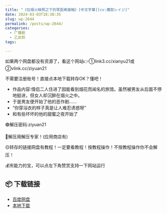 ```yaml
---
title: "《在烟火映照之下的零距离接触》[中文字幕][cv:鷹取レイジ]"
date: 2024-03-03T18:38:35
slug: wp-2644
permalink: /posts/wp-2644/
categories:
  - 广播剧
  - 乙女抓
tags:

---
```


如果两个网盘都没有资源了，看这个网站👉①link3.cc/xianyu21或②vlink.cc/ziyuan21

不需要注册账号！直接点本地下载转存OK？懂吧！

*   作品内容:情侣二人住进了因能看到烟花而闻名的旅馆。虽然被男友从后面不停地挺进，但女人却沉醉在烟火之中。
*   于是男友便开始了他的恶作剧……
*   “你穿浴衣的样子真是让人难忍诱惑呀”
*   和有些坏坏的他的甜蜜之夜开始了

🟢解压密码:ziyuan21

🔵解压用解压专家！(应用商店有)

🟡转存的链接网盘有教程！一定要看教程！按教程操作！不按教程操作你不会解压！

💰🈶能力的宝，可以点左下角赞赏支持一下网站运行

## 📦 下载链接
- [百度网盘](https://blziyuan21.com/pay-download/2644?key=7ba4bdf8fa&down_id=0)
- [本地下载](https://blziyuan21.com/pay-download/2644?key=7ba4bdf8fa&down_id=1)

